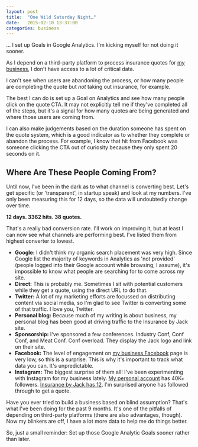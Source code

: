 ```yaml
---
layout: post
title:  "One Wild Saturday Night…"
date:   2015-02-10 13:37:00
categories: business
---
```

… I set up Goals in Google Analytics. I'm kicking myself for not doing it sooner. 

As I depend on a third-party platform to process insurance quotes for <a href="http://insurancebyjack.co.uk">my business</a>, I don't have access to a lot of critical data.

I can't see when users are abandoning the process, or how many people are completing the quote but _not_ taking out insurance, for example.

The best I can do is set up a Goal on Analytics and see how many people click on the quote CTA. It may not explicitly tell me if they've completed all of the steps, but it's a signal for how many quotes are being generated and where those users are coming from.

<!--more-->

I can also make judgements based on the duration someone has spent on the quote system, which is a good indicator as to whether they complete or abandon the process. For example, I know that hit from Facebook was someone clicking the CTA out of curiosity because they only spent 20 seconds on it.

<h2>Where Are These People Coming From?</h2>

Until now, I've been in the dark as to what channel is converting best. Let's get specific (or 'transparent', in startup speak) and look at my numbers. I've only been measuring this for 12 days, so the data will undoubtedly change over time.

__12 days. 3362 hits. 38 quotes.__

That's a really bad conversion rate. I'll work on improving it, but at least I can now see what channels are performing best. I've listed them from highest converter to lowest.

* __Google:__ I didn't think my organic search placement was very high. Since Google list the majority of keywords in Analytics as 'not provided' (people logged into their Google account while browsing, I assume), it's impossible to know what people are searching for to come across my site.
* __Direct:__ This is probably me. Sometimes I sit with potential customers while they get a quote, using the direct URL to do that.
* __Twitter:__ A lot of my marketing efforts are focussed on distributing content via social media, so I'm glad to see Twitter is converting some of that traffic. I love you, Twitter.
* __Personal blog:__ Because much of my writing is about business, my personal blog has been good at driving traffic to the Insurance by Jack site.
* __Sponsorship:__ I've sponsored a few conferences. Industry Conf, Conf Conf, and Meat Conf. Conf overload. They display the Jack logo and link on their site.
* __Facebook:__ The level of engagement on <a href="https://www.facebook.com/pages/Insurance-By-Jack/279246762228751?ref=hl">my business Facebook</a> page is very low, so this is a surprise. This is why it's important to track what data you can. It's unpredictable.
* __Instagram:__ The biggest surprise of them all! I've been experimenting with Instagram for my business lately. <a href="http://instagram.com/ashleybaxter">My personal account</a> has 40K+ followers. <a href="http://instagram.com/insurancebyjack">Insurance by Jack has 12</a>. I'm surprised anyone has followed through to get a quote.

Have you ever tried to build a business based on blind assumption? That's what I've been doing for the past 9 months. It's one of the pitfalls of depending on third-party platforms (there are also advantages, though). Now my blinkers are off, I have a lot more data to help me do things better.

So, just a small reminder: Set up those Google Analytic Goals sooner rather than later.